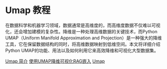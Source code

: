 # Umap 教程

<show-structure depth="2"/>

在数据科学和机器学习领域，数据通常是高维度的，而高维度数据不仅难以可视化，还会增加建模的复杂性。降维是一种处理高维数据的关键技术，而Python UMAP（Uniform Manifold Approximation and Projection）是一种强大的降维工具，它在保留数据结构的同时，将高维数据映射到低维空间。本文将详细介绍Python UMAP的功能、用法以及如何利用它来高效降维和可视化大型数据集。


<seealso>
<category ref="ref_docs">
    <a href="https://mp.weixin.qq.com/s/WFC0HmgI3kZrmWqGmaJdwA">Umap 简介</a>
    <a href="https://mp.weixin.qq.com/s/CDHpvUYhvQU6hFm2y2offg">使用UMAP降维可视化RAG嵌入</a>
</category>
<category ref="ref_github">
    <a href="https://github.com/lmcinnes/umap">Umap</a>
</category>
<category ref="ref_issues"></category>
<category ref="ref_hf"></category>
<category ref="ref_ms"></category>
</seealso>
